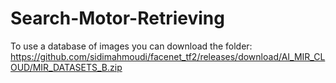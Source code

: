 # Search-Motor-Retrieving

To use a database of images you can download the folder: https://github.com/sidimahmoudi/facenet_tf2/releases/download/AI_MIR_CLOUD/MIR_DATASETS_B.zip
